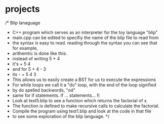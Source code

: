 # projects

/*  Blip lanaguage
*   C++ program which serves as an interpreter for the toy language "blip"
*   main.cpp can be edited to specifiy the name of the blip file to read from
*   the syntax is easy to read. reading through the syntax you can see that for example,
*   arithemtic is done like this:
*   instead of writing 5 + 4
*   it's + 5 4
*   and for 5 + 4 - 3
*   its - + 5 4 3
*   This allows us to easily create a BST for us to execute the expressions
*   For while loops we call it a "do" loop, with the end of the loop signified
*   by do spelled backwords, "od"
*   same for if statements. if <conditional expresion> ... statements... fi
*   Look at test5.blip to see a function which returns the factorial of x.
*   The function is defined to make recursive calls to calculate the factorial.
*   Compile the program using test1.blip and look at the code in that file
*   to see some exploration of the blip language. 
*/
